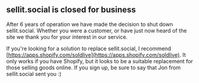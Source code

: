 ## sellit.social is closed for business

After 6 years of operation we have made the decision to shut down sellit.social. Whether you were a customer, or have just now heard of the site we thank you for your interest in our service.

If you're looking for a solution to replace sellit.social, I recommend [https://apps.shopify.com/soldlive](https://apps.shopify.com/soldlive). It only works if you have Shopify, but it looks to be a suitable replacement for those selling goods online. If you sign up, be sure to say that Jon from sellit.social sent you :)

